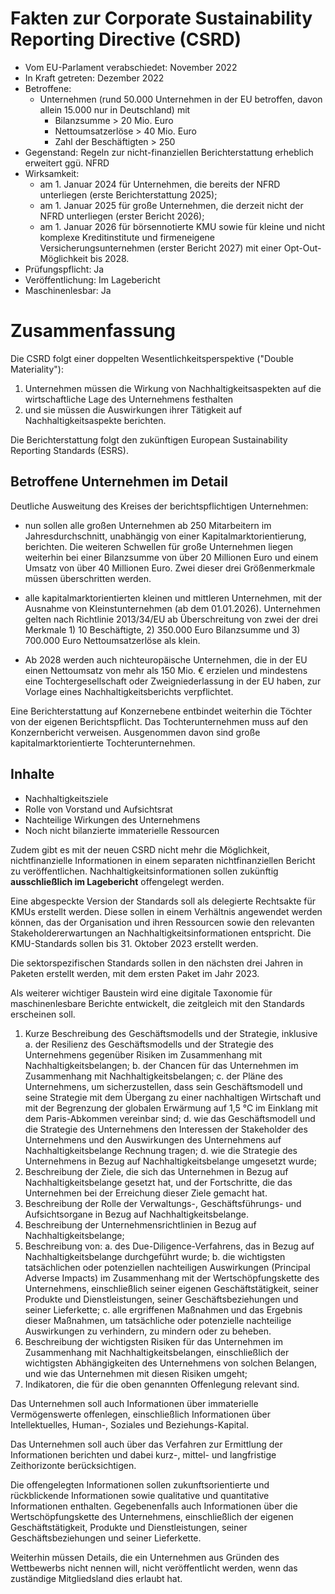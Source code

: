 # Fakten zur Corporate Sustainability Reporting Directive (CSRD)

* Vom EU-Parlament verabschiedet: November 2022
* In Kraft getreten: Dezember 2022
* Betroffene:
    * Unternehmen (rund 50.000 Unternehmen in der EU betroffen, davon allein 15.000 nur in Deutschland) mit 
        * Bilanzsumme > 20 Mio. Euro
        * Nettoumsatzerlöse > 40 Mio. Euro
        * Zahl der Beschäftigten > 250
* Gegenstand: Regeln zur nicht-finanziellen Berichterstattung erheblich erweitert ggü. NFRD
* Wirksamkeit:
    * am 1. Januar 2024 für Unternehmen, die bereits der NFRD unterliegen (erste Berichterstattung 2025);
    * am 1. Januar 2025 für große Unternehmen, die derzeit nicht der NFRD unterliegen (erster Bericht 2026);
    * am 1. Januar 2026 für börsennotierte KMU sowie für kleine und nicht komplexe Kreditinstitute und firmeneigene Versicherungsunternehmen (erster Bericht 2027) mit einer Opt-Out-Möglichkeit bis 2028.
 * Prüfungspflicht: Ja
 * Veröffentlichung: Im Lagebericht
 * Maschinenlesbar: Ja

# Zusammenfassung

Die CSRD folgt einer doppelten Wesentlichkeitsperspektive ("Double Materiality"):

1. Unternehmen müssen die Wirkung von Nachhaltigkeitsaspekten auf die wirtschaftliche Lage des Unternehmens festhalten
2. und sie müssen die Auswirkungen ihrer Tätigkeit auf Nachhaltigkeitsaspekte berichten.

Die Berichterstattung folgt den zukünftigen European Sustainability Reporting Standards (ESRS).

## Betroffene Unternehmen im Detail

Deutliche Ausweitung des Kreises der berichtspflichtigen Unternehmen:

* nun sollen alle großen Unternehmen ab 250 Mitarbeitern im Jahresdurchschnitt, unabhängig von einer Kapitalmarktorientierung, berichten. Die weiteren Schwellen für große Unternehmen liegen weiterhin bei einer Bilanzsumme von über 20 Millionen Euro und einem Umsatz von über 40 Millionen Euro. Zwei dieser drei Größenmerkmale müssen überschritten werden.

* alle kapitalmarktorientierten kleinen und mittleren Unternehmen, mit der Ausnahme von Kleinstunternehmen (ab dem 01.01.2026). Unternehmen gelten nach Richtlinie 2013/34/EU ab Überschreitung von zwei der drei Merkmale 1) 10 Beschäftigte, 2) 350.000 Euro Bilanzsumme und 3) 700.000 Euro Nettoumsatzerlöse als klein.

* Ab 2028 werden auch nichteuropäische Unternehmen, die in der EU einen Nettoumsatz von mehr als 150 Mio. € erzielen und mindestens eine Tochtergesellschaft oder Zweigniederlassung in der EU haben, zur Vorlage eines Nachhaltigkeitsberichts verpflichtet.

Eine Berichterstattung auf Konzernebene entbindet weiterhin die Töchter von der eigenen Berichtspflicht. Das Tochterunternehmen muss auf den Konzernbericht verweisen. Ausgenommen davon sind große kapitalmarktorientierte Tochterunternehmen.

## Inhalte

* Nachhaltigkeitsziele
* Rolle von Vorstand und Aufsichtsrat
* Nachteilige Wirkungen des Unternehmens
* Noch nicht bilanzierte immaterielle Ressourcen

Zudem gibt es mit der neuen CSRD nicht mehr die Möglichkeit, nichtfinanzielle Informationen in einem separaten nichtfinanziellen Bericht zu veröffentlichen. Nachhaltigkeitsinformationen sollen zukünftig __ausschließlich im Lagebericht__ offengelegt werden.

Eine abgespeckte Version der Standards soll als delegierte Rechtsakte für KMUs erstellt werden. Diese sollen in einem Verhältnis angewendet werden können, das der Organisation und ihren Ressourcen sowie den relevanten Stakeholdererwartungen an Nachhaltigkeitsinformationen entspricht. Die KMU-Standards sollen bis 31. Oktober 2023 erstellt werden.

Die sektorspezifischen Standards sollen in den nächsten drei Jahren in Paketen erstellt werden, mit dem ersten Paket im Jahr 2023.

Als weiterer wichtiger Baustein wird eine digitale Taxonomie für maschinenlesbare Berichte entwickelt, die zeitgleich mit den Standards erscheinen soll.

1. Kurze Beschreibung des Geschäftsmodells und der Strategie, inklusive
    a. der Resilienz des Geschäftsmodells und der Strategie des Unternehmens gegenüber Risiken im Zusammenhang mit Nachhaltigkeitsbelangen;
    b. der Chancen für das Unternehmen im Zusammenhang mit Nachhaltigkeitsbelangen;
    c. der Pläne des Unternehmens, um sicherzustellen, dass sein Geschäftsmodell und seine Strategie mit dem Übergang zu einer nachhaltigen Wirtschaft und mit der Begrenzung der globalen Erwärmung auf 1,5 °C im Einklang mit dem Paris-Abkommen vereinbar sind;
    d. wie das Geschäftsmodell und die Strategie des Unternehmens den Interessen der Stakeholder des Unternehmens und den Auswirkungen des Unternehmens auf Nachhaltigkeitsbelange Rechnung tragen;
    d. wie die Strategie des Unternehmens in Bezug auf Nachhaltigkeitsbelange umgesetzt wurde;
2. Beschreibung der Ziele, die sich das Unternehmen in Bezug auf Nachhaltigkeitsbelange gesetzt hat, und der Fortschritte, die das Unternehmen bei der Erreichung dieser Ziele gemacht hat.
3. Beschreibung der Rolle der Verwaltungs-, Geschäftsführungs- und Aufsichtsorgane in Bezug auf Nachhaltigkeitsbelange.
4. Beschreibung der Unternehmensrichtlinien in Bezug auf Nachhaltigkeitsbelange;
5. Beschreibung von:
    a. des Due-Diligence-Verfahrens, das in Bezug auf Nachhaltigkeitsbelange durchgeführt wurde;
    b. die wichtigsten tatsächlichen oder potenziellen nachteiligen Auswirkungen (Principal Adverse Impacts) im Zusammenhang mit der Wertschöpfungskette des Unternehmens, einschließlich seiner eigenen Geschäftstätigkeit, seiner Produkte und Dienstleistungen, seiner Geschäftsbeziehungen und seiner Lieferkette;
    c. alle ergriffenen Maßnahmen und das Ergebnis dieser Maßnahmen, um tatsächliche oder potenzielle nachteilige Auswirkungen zu verhindern, zu mindern oder zu beheben.
6. Beschreibung der wichtigsten Risiken für das Unternehmen im Zusammenhang mit Nachhaltigkeitsbelangen, einschließlich der wichtigsten Abhängigkeiten des Unternehmens von solchen Belangen, und wie das Unternehmen mit diesen Risiken umgeht;
7. Indikatoren, die für die oben genannten Offenlegung relevant sind.

Das Unternehmen soll auch Informationen über immaterielle Vermögenswerte offenlegen, einschließlich Informationen über Intellektuelles, Human-, Soziales und Beziehungs-Kapital.

Das Unternehmen soll auch über das Verfahren zur Ermittlung der Informationen berichten und dabei kurz-, mittel- und langfristige Zeithorizonte berücksichtigen.

Die offengelegten Informationen sollen zukunftsorientierte und rückblickende Informationen sowie qualitative und quantitative Informationen enthalten. Gegebenenfalls auch Informationen über die Wertschöpfungskette des Unternehmens, einschließlich der eigenen Geschäftstätigkeit, Produkte und Dienstleistungen, seiner Geschäftsbeziehungen und seiner Lieferkette.

Weiterhin müssen Details, die ein Unternehmen aus Gründen des Wettbewerbs nicht nennen will, nicht veröffentlicht werden, wenn das zuständige Mitgliedsland dies erlaubt hat.
